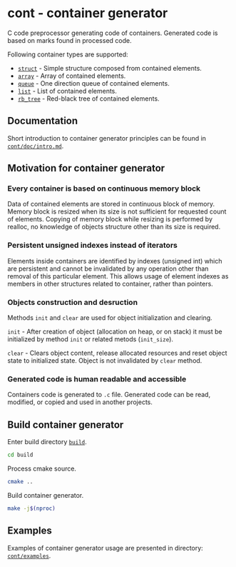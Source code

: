 # cont - container generator
C code preprocessor generating code of containers. Generated code is based on
marks found in processed code.

Following container types are supported:

* [`struct`](https://github.com/izuzanak/cont/blob/cont_c/cont/generators/gen_struct.cc) - Simple structure composed from contained elements.
* [`array`](https://github.com/izuzanak/cont/blob/cont_c/cont/generators/gen_array.cc) - Array of contained elements.
* [`queue`](https://github.com/izuzanak/cont/blob/cont_c/cont/generators/gen_queue.cc) - One direction queue of contained elements.
* [`list`](https://github.com/izuzanak/cont/blob/cont_c/cont/generators/gen_list.cc) - List of contained elements.
* [`rb_tree`](https://github.com/izuzanak/cont/blob/cont_c/cont/generators/gen_rb_tree.cc) - Red-black tree of contained elements.

## Documentation

Short introduction to container generator principles can be found in
[`cont/doc/intro.md`](https://github.com/izuzanak/cont/tree/cont_c/cont/doc/intro.md).

## Motivation for container generator

### Every container is based on continuous memory block

Data of contained elements are stored in continuous block of memory. Memory block
is resized when its size is not sufficient for requested count of elements.
Copying of memory block while resizing is performed by realloc, no knowledge of
objects structure other than its size is required.

### Persistent unsigned indexes instead of iterators

Elements inside containers are identified by indexes (unsigned int) which are
persistent and cannot be invalidated by any operation other than removal of
this particular element.  This allows usage of element indexes as members
in other structures related to container, rather than pointers.

### Objects construction and desruction

Methods `init` and `clear` are used for object initialization and clearing.

`init` - After creation of object (allocation on heap, or on stack) it must be
initialized by method `init` or related metods (`init_size`).

`clear` - Clears object content, release allocated resources and reset
object state to initialized state. Object is not invalidated by `clear` method.

### Generated code is human readable and accessible

Containers code is generated to `.c` file. Generated code can be read, modified,
or copied and used in another projects.

## Build container generator

Enter build directory [`build`](https://github.com/izuzanak/cont/tree/cont_c/build).
```sh
cd build
```

Process cmake source.
```sh
cmake ..
```

Build container generator.
```sh
make -j$(nproc)
```

## Examples

Examples of container generator usage are presented in directory: [`cont/examples`](https://github.com/izuzanak/cont/tree/cont_c/cont/examples).
